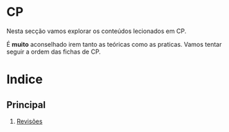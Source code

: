 # CP
Nesta secção vamos explorar os conteúdos lecionados em CP.

É **muito** aconselhado irem tanto as teóricas como as praticas.
Vamos tentar seguir a ordem das fichas de CP.

# Indice

## Principal
 1. [Revisões](./Curry_uncurry.md)

